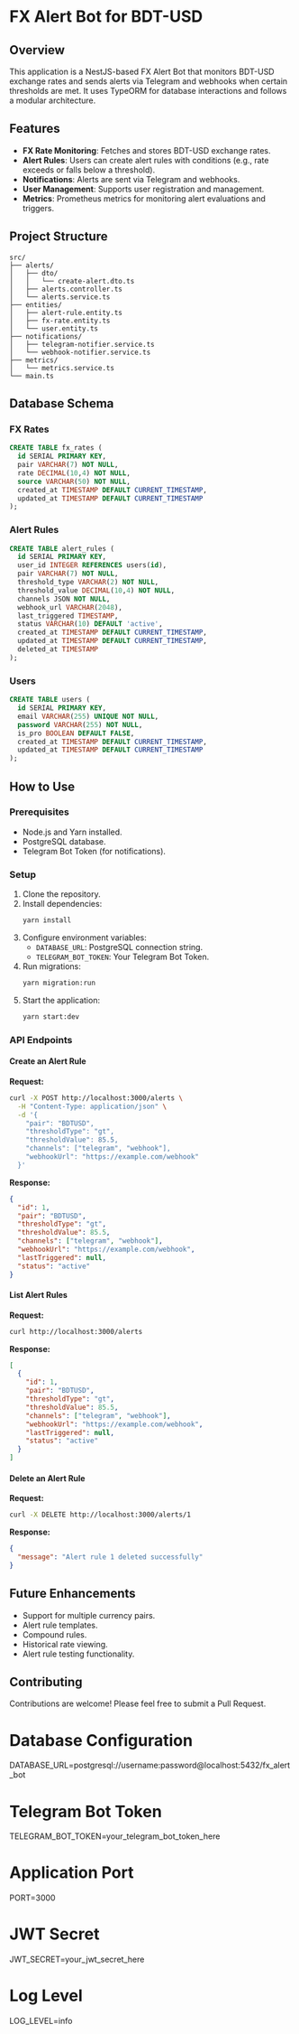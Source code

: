 # FX Alert Bot for BDT-USD

## Overview
This application is a NestJS-based FX Alert Bot that monitors BDT-USD exchange rates and sends alerts via Telegram and webhooks when certain thresholds are met. It uses TypeORM for database interactions and follows a modular architecture.

## Features
- **FX Rate Monitoring**: Fetches and stores BDT-USD exchange rates.
- **Alert Rules**: Users can create alert rules with conditions (e.g., rate exceeds or falls below a threshold).
- **Notifications**: Alerts are sent via Telegram and webhooks.
- **User Management**: Supports user registration and management.
- **Metrics**: Prometheus metrics for monitoring alert evaluations and triggers.

## Project Structure
```
src/
├── alerts/
│   ├── dto/
│   │   └── create-alert.dto.ts
│   ├── alerts.controller.ts
│   └── alerts.service.ts
├── entities/
│   ├── alert-rule.entity.ts
│   ├── fx-rate.entity.ts
│   └── user.entity.ts
├── notifications/
│   ├── telegram-notifier.service.ts
│   └── webhook-notifier.service.ts
├── metrics/
│   └── metrics.service.ts
└── main.ts
```

## Database Schema
### FX Rates
```sql
CREATE TABLE fx_rates (
  id SERIAL PRIMARY KEY,
  pair VARCHAR(7) NOT NULL,
  rate DECIMAL(10,4) NOT NULL,
  source VARCHAR(50) NOT NULL,
  created_at TIMESTAMP DEFAULT CURRENT_TIMESTAMP,
  updated_at TIMESTAMP DEFAULT CURRENT_TIMESTAMP
);
```

### Alert Rules
```sql
CREATE TABLE alert_rules (
  id SERIAL PRIMARY KEY,
  user_id INTEGER REFERENCES users(id),
  pair VARCHAR(7) NOT NULL,
  threshold_type VARCHAR(2) NOT NULL,
  threshold_value DECIMAL(10,4) NOT NULL,
  channels JSON NOT NULL,
  webhook_url VARCHAR(2048),
  last_triggered TIMESTAMP,
  status VARCHAR(10) DEFAULT 'active',
  created_at TIMESTAMP DEFAULT CURRENT_TIMESTAMP,
  updated_at TIMESTAMP DEFAULT CURRENT_TIMESTAMP,
  deleted_at TIMESTAMP
);
```

### Users
```sql
CREATE TABLE users (
  id SERIAL PRIMARY KEY,
  email VARCHAR(255) UNIQUE NOT NULL,
  password VARCHAR(255) NOT NULL,
  is_pro BOOLEAN DEFAULT FALSE,
  created_at TIMESTAMP DEFAULT CURRENT_TIMESTAMP,
  updated_at TIMESTAMP DEFAULT CURRENT_TIMESTAMP
);
```

## How to Use
### Prerequisites
- Node.js and Yarn installed.
- PostgreSQL database.
- Telegram Bot Token (for notifications).

### Setup
1. Clone the repository.
2. Install dependencies:
   ```bash
   yarn install
   ```
3. Configure environment variables:
   - `DATABASE_URL`: PostgreSQL connection string.
   - `TELEGRAM_BOT_TOKEN`: Your Telegram Bot Token.
4. Run migrations:
   ```bash
   yarn migration:run
   ```
5. Start the application:
   ```bash
   yarn start:dev
   ```

### API Endpoints
#### Create an Alert Rule
**Request:**
```bash
curl -X POST http://localhost:3000/alerts \
  -H "Content-Type: application/json" \
  -d '{
    "pair": "BDTUSD",
    "thresholdType": "gt",
    "thresholdValue": 85.5,
    "channels": ["telegram", "webhook"],
    "webhookUrl": "https://example.com/webhook"
  }'
```
**Response:**
```json
{
  "id": 1,
  "pair": "BDTUSD",
  "thresholdType": "gt",
  "thresholdValue": 85.5,
  "channels": ["telegram", "webhook"],
  "webhookUrl": "https://example.com/webhook",
  "lastTriggered": null,
  "status": "active"
}
```

#### List Alert Rules
**Request:**
```bash
curl http://localhost:3000/alerts
```
**Response:**
```json
[
  {
    "id": 1,
    "pair": "BDTUSD",
    "thresholdType": "gt",
    "thresholdValue": 85.5,
    "channels": ["telegram", "webhook"],
    "webhookUrl": "https://example.com/webhook",
    "lastTriggered": null,
    "status": "active"
  }
]
```

#### Delete an Alert Rule
**Request:**
```bash
curl -X DELETE http://localhost:3000/alerts/1
```
**Response:**
```json
{
  "message": "Alert rule 1 deleted successfully"
}
```

## Future Enhancements
- Support for multiple currency pairs.
- Alert rule templates.
- Compound rules.
- Historical rate viewing.
- Alert rule testing functionality.

## Contributing
Contributions are welcome! Please feel free to submit a Pull Request.

# Database Configuration
DATABASE_URL=postgresql://username:password@localhost:5432/fx_alert_bot

# Telegram Bot Token
TELEGRAM_BOT_TOKEN=your_telegram_bot_token_here

# Application Port
PORT=3000

# JWT Secret
JWT_SECRET=your_jwt_secret_here

# Log Level
LOG_LEVEL=info

